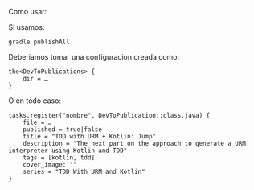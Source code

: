 Como usar:

Si usamos:

`gradle publishAll` 

Deberiamos tomar una configuracion creada como:

```
the<DevToPublications> {
    dir = …
}
```

O en todo caso:

```
tasks.register("nombre", DevToPublication::class.java) {
    file = …
    published = true|false
    title = "TDD with URM + Kotlin: Jump"
    description = "The next part on the approach to generate a URM interpreter using Kotlin and TDD"
    tags = [kotlin, tdd]
    cover_image: ""
    series = "TDD With URM and Kotlin"
}
```

